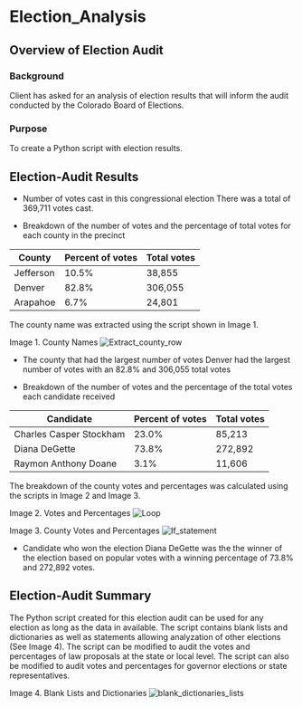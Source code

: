 # Election_Analysis
## Overview of Election Audit
### Background

Client has asked for an analysis of election results that will inform the audit conducted by the Colorado Board of Elections. 

### Purpose

To create a Python script with election results.

## Election-Audit Results

- Number of votes cast in this congressional election
There was a total of 369,711 votes cast. 

- Breakdown of the number of votes and the percentage of total votes for each county in the precinct

County | Percent of votes | Total votes
------------ | -------------| -------------
Jefferson | 10.5% | 38,855
Denver | 82.8% | 306,055
Arapahoe | 6.7% | 24,801

The county name was extracted using the script shown in Image 1.

Image 1. County Names 
![Extract_county_row](https://user-images.githubusercontent.com/78306719/110469948-e2e8e000-809f-11eb-8f08-3608d77cc611.PNG)

- The county that had the largest number of votes
Denver had the largest number of votes with an 82.8% and 306,055 total votes

- Breakdown of the number of votes and the percentage of the total votes each candidate received

Candidate | Percent of votes | Total votes
------------ | -------------| -------------
Charles Casper Stockham | 23.0% | 85,213
Diana DeGette | 73.8% | 272,892
Raymon Anthony Doane | 3.1% | 11,606

The breakdown of the county votes and percentages was calculated using the scripts in Image 2 and Image 3.

Image 2. Votes and Percentages 
![Loop](https://user-images.githubusercontent.com/78306719/110470677-c13c2880-80a0-11eb-9258-2351e8b0fbc0.PNG)

Image 3. County Votes and Percentages
![If_statement](https://user-images.githubusercontent.com/78306719/110470947-1c6e1b00-80a1-11eb-91d4-a191b1de633a.PNG)

- Candidate who won the election
Diana DeGette was the the winner of the election based on popular votes with a winning percentage of 73.8% and 272,892 votes.

## Election-Audit Summary

The Python script created for this election audit can be used for any election as long as the data in available. The script contains blank lists and dictionaries as well as statements allowing analyzation of other elections (See Image 4). The script can be modified to audit the votes and percentages of law proposals at the state or local level. The script can also be modified to audit votes and percentages for governor elections or state representatives.

Image 4. Blank Lists and Dictionaries
![blank_dictionaries_lists](https://user-images.githubusercontent.com/78306719/110469749-a4532580-809f-11eb-9cb4-289afe24e0fc.PNG)
